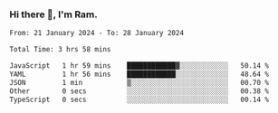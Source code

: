 ### Hi there 👋, I'm Ram.

<!--START_SECTION:waka-->

```txt
From: 21 January 2024 - To: 28 January 2024

Total Time: 3 hrs 58 mins

JavaScript   1 hr 59 mins    ████████████▓░░░░░░░░░░░░   50.14 %
YAML         1 hr 56 mins    ████████████░░░░░░░░░░░░░   48.64 %
JSON         1 min           ▒░░░░░░░░░░░░░░░░░░░░░░░░   00.70 %
Other        0 secs          ░░░░░░░░░░░░░░░░░░░░░░░░░   00.38 %
TypeScript   0 secs          ░░░░░░░░░░░░░░░░░░░░░░░░░   00.14 %
```

<!--END_SECTION:waka-->
